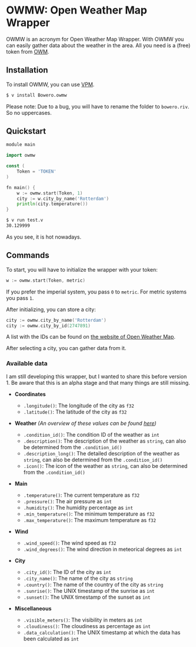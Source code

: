 # OWMW: Open Weather Map Wrapper
OWMW is an acronym for Open Weather Map Wrapper. With OWMW you can easily gather data about the weather in the area. All you need is a (free) token from [OWM](https://openweathermap.org/api).

## Installation
To install OWMW, you can use [VPM](https://vpm.vlang.io/).

```bash
$ v install Bowero.owmw
```

Please note: Due to a bug, you will have to rename the folder to `bowero.riv`. So no uppercases.

## Quickstart
```go
module main

import owmw

const (
    Token = 'TOKEN'
)

fn main() {
    w := owmw.start(Token, 1)
    city := w.city_by_name('Rotterdam')
    println(city.temperature())
}
```

```bash
$ v run test.v 
30.129999
```

As you see, it is hot nowadays.

## Commands
To start, you will have to initialize the wrapper with your token:

```go
w := owmw.start(Token, metric)
```

If you prefer the imperial system, you pass `0` to `metric`. For metric systems you pass `1`.

After initializing, you can store a city:

```go
city := owmw.city_by_name('Rotterdam')
city := owmw.city_by_id(2747891)
```

A list with the IDs can be found on [the website of Open Weather Map](http://bulk.openweathermap.org/sample/).

After selecting a city, you can gather data from it.

### Available data
I am still developing this wrapper, but I wanted to share this before version 1. Be aware that this is an alpha stage and that many things are still missing.

+ **Coordinates**
  + `.longitude()`: The longitude of the city as `f32`
  + `.latitude()`: The latitude of the city as `f32`
  
+ **Weather** *(An overview of these values can be found [here](https://openweathermap.org/weather-conditions))*
  + `.condition_id()`: The condition ID of the weather as `int`
  + `.description()`: The description of the weather as `string`, can also be determined from the `.condition_id()`
  + `.description_long()`: The detailed description of the weather as `string`, can also be determined from the `.condition_id()`
  + `.icon()`: The icon of the weather as `string`, can also be determined from the `.condition_id()`
  
+ **Main**
  + `.temperature()`: The current temperature as `f32`
  + `.pressure()`: The air pressure as `int`
  + `.humidity()`: The humidity percentage as `int`
  + `.min_temperature()`: The minimum temperature as `f32`
  + `.max_temperature()`: The maximum temperature as `f32`
  
+ **Wind**
  + `.wind_speed()`: The wind speed as `f32`
  + `.wind_degrees()`: The wind direction in meteorical degrees as `int`
  
+ **City**
  + `.city_id()`: The ID of the city as `int`
  + `.city_name()`: The name of the city as `string`
  + `.country()`: The name of the country of the city as `string`
  + `.sunrise()`: The UNIX timestamp of the sunrise as `int`
  + `.sunset()`: The UNIX timestamp of the sunset as `int`
  
+ **Miscellaneous**
  + `.visible_meters()`: The visibility in meters as `int`
  + `.cloudiness()`: The cloudiness as percentage as `int`
  + `.data_calculation()`: The UNIX timestamp at which the data has been calculated as `int`
